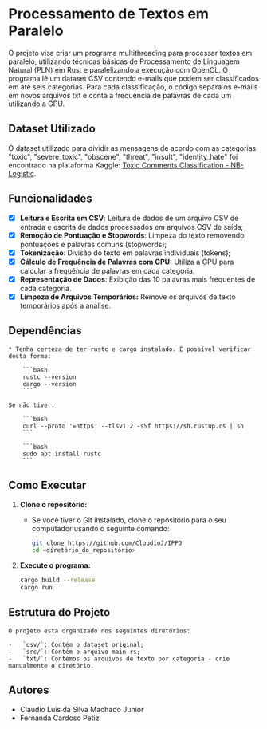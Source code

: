 #  Processamento de Textos em Paralelo

O projeto visa criar um programa multithreading para processar textos em paralelo, utilizando técnicas básicas de Processamento de Linguagem Natural (PLN) em Rust e paralelizando a execução com OpenCL. O programa lê um dataset CSV contendo e-mails que podem ser classificados em até seis categorias. Para cada classificação, o código separa os e-mails em novos arquivos txt e conta a frequência de palavras de cada um utilizando a GPU. 

## Dataset Utilizado

O dataset utilizado para dividir as mensagens de acordo com as categorias "toxic", "severe_toxic", "obscene", "threat", "insult", "identity_hate" foi encontrado na plataforma Kaggle: [Toxic Comments Classification - NB-Logistic](https://www.kaggle.com/code/jeremyarancio/toxic-comments-classification-nb-logistic/input).

## Funcionalidades

- [x] **Leitura e Escrita em CSV**: Leitura de dados de um arquivo CSV de entrada e escrita de dados processados em arquivos CSV de saída;
- [x] **Remoção de Pontuação e Stopwords**: Limpeza do texto removendo pontuações e palavras comuns (stopwords);
- [x] **Tokenização**: Divisão do texto em palavras individuais (tokens);
- [x] **Cálculo de Frequência de Palavras com GPU:** Utiliza a GPU para calcular a frequência de palavras em cada categoria.
- [x] **Representação de Dados**: Exibição das 10 palavras mais frequentes de cada categoria.
- [x] **Limpeza de Arquivos Temporários:** Remove os arquivos de texto temporários após a análise.

## Dependências

    * Tenha certeza de ter rustc e cargo instalado. É possível verificar desta forma:

        ```bash
        rustc --version
        cargo --version
        ```
    
    Se não tiver:

        ```bash
        curl --proto '=https' --tlsv1.2 -sSf https://sh.rustup.rs | sh
        ```

        ```bash
        sudo apt install rustc
        ```

## Como Executar

1.  **Clone o repositório:**

    * Se você tiver o Git instalado, clone o repositório para o seu computador usando o seguinte comando:

        ```bash
        git clone https://github.com/CloudioJ/IPPD
        cd <diretório_do_repositório>
        ```

2.  **Execute o programa:**

    ```bash
    cargo build --release
    cargo run
    ```

## Estrutura do Projeto

    O projeto está organizado nos seguintes diretórios:

    -   `csv/`: Contém o dataset original;
    -   `src/`: Contém o arquivo main.rs;
    -   `txt/`: Contémos os arquivos de texto por categoria - crie manualmente o diretório.
    
## Autores

- Claudio Luis da Silva Machado Junior
- Fernanda Cardoso Petiz